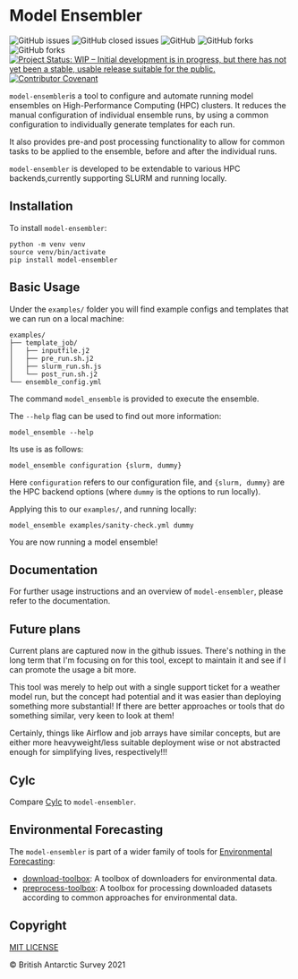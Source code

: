 # Model Ensembler
![GitHub issues](https://img.shields.io/github/issues/environmental-forecasting/model-ensembler?style=plastic)
![GitHub closed issues](https://img.shields.io/github/issues-closed/environmental-forecasting/model-ensembler?style=plastic)
![GitHub](https://img.shields.io/github/license/environmental-forecasting/model-ensembler)
![GitHub forks](https://img.shields.io/github/forks/environmental-forecasting/model-ensembler?style=social)
![GitHub forks](https://img.shields.io/github/stars/environmental-forecasting/model-ensembler?style=social)
[![Project Status: WIP – Initial development is in progress, but there has not yet been a stable, usable release suitable for the public.](https://www.repostatus.org/badges/latest/wip.svg)](https://www.repostatus.org/#wip)
[![Contributor Covenant](https://img.shields.io/badge/Contributor%20Covenant-2.1-4baaaa.svg)](code_of_conduct.md)

`model-ensembler`is a tool to configure and automate running model ensembles on High-Performance Computing (HPC) clusters.
It reduces the manual configuration of individual ensemble runs, by using a common configuration to individually generate templates
for each run.

It also provides pre-and post processing functionality to allow for common tasks to be applied to the ensemble, before
and after the individual runs. 

`model-ensembler` is developed to be extendable to various HPC backends,currently supporting SLURM and running locally. 

## Installation
To install `model-ensembler`:
```
python -m venv venv
source venv/bin/activate
pip install model-ensembler
```
## Basic Usage
Under the `examples/` folder you will find example configs and templates that we can run on a local machine:

```shell
examples/
├── template_job/
│   ├── inputfile.j2
│   ├── pre_run.sh.j2
│   ├── slurm_run.sh.js
│   └── post_run.sh.j2
└── ensemble_config.yml
```

The command `model_ensemble` is provided to execute the ensemble.

The `--help` flag can be used to find out more information:

```shell
model_ensemble --help
```
Its use is as follows:

```shell
model_ensemble configuration {slurm, dummy}
```

Here `configuration` refers to our configuration file, and `{slurm, dummy}`
are the HPC backend options (where `dummy` is the options to run locally). 

Applying this to our `examples/`, and running locally:

```shell
model_ensemble examples/sanity-check.yml dummy
```

You are now running a model ensemble!

## Documentation
For further usage instructions and an overview of `model-ensembler`, please refer to the documentation.

## Future plans
Current plans are captured now in the github issues. There's nothing in the 
long term that I'm focusing on for this tool, except to maintain it and see 
if I can promote the usage a bit more. 

This tool was merely to help out with a single support ticket for a weather 
model run, but the concept had potential and it was easier than deploying 
something more substantial! If there are better approaches or tools that do 
something similar, very keen to look at them! 

Certainly, things like Airflow and job arrays have similar concepts, but are 
either more heavyweight/less suitable deployment wise or not abstracted enough 
for simplifying lives, respectively!!!

## Cylc

Compare [Cylc](https://cylc.github.io/) to `model-ensembler`. 

## Environmental Forecasting
The `model-ensembler` is part of a wider family of tools for [Environmental Forecasting](https://github.com/environmental-forecasting):

* [download-toolbox](https://github.com/environmental-forecasting/download-toolbox): A toolbox of downloaders for environmental data.
* [preprocess-toolbox](https://github.com/environmental-forecasting/preprocess-toolbox): A toolbox for processing downloaded datasets according to common approaches for environmental data.

## Copyright
[MIT LICENSE](LICENSE)

&copy; British Antarctic Survey 2021 

